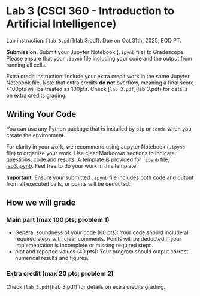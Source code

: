 # Lab 3 (CSCI 360 - Introduction to Artificial Intelligence)

Lab instruction: [`lab 3.pdf`](lab 3.pdf). Due on Oct 31th, 2025, EOD PT.

**Submission**: Submit your Jupyter Notebook (`.ipynb` file) to Gradescope. Please ensure that your `.ipynb` file including your code and the output from running all cells.

Extra credit instruction: Include your extra credit work in the same Jupyter Notebook file. Note that extra credits **do not** overflow, meaning a final score >100pts will be treated as 100pts. Check [`lab 3.pdf`](lab 3.pdf) for details on extra credits grading.


## Writing Your Code

You can use any Python package that is installed by `pip` or `conda` when you create the environment.

For clarity in your work, we recommend using Jupyter Notebook (`.ipynb` file) to organize your work. Use clear Markdown sections to indicate questions, code and results. A template is provided for `.ipynb` file: [lab3.ipynb](lab3.ipynb). Feel free to do your work in this template. 

**Important**: Ensure your submitted `.ipynb` file includes both code and output from all executed cells, or points will be deducted.


## How we will grade

### Main part (max 100 pts; problem 1)

- General soundness of your code (60 pts): Your code should include all required steps with clear comments. Points will be deducted if your implementation is incomplete or missing required steps.
- plot and reported values (40 pts): Your program should output correct numerical results and figures.

### Extra credit (max 20 pts; problem 2)

Check [`lab 3.pdf`](lab 3.pdf) for details on extra credits grading.


